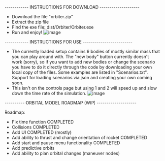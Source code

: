 ------------ INSTRUCTIONS FOR DOWNLOAD --------------------
- Download the file "orbiter.zip"
- Extract the zip file
- Find the exe file: dist/Orbiter/Orbiter.exe
- Run and enjoy!
![image](https://github.com/user-attachments/assets/b0f916f9-f91b-4231-909d-313a7c98a863)


------------ INSTRUCTIONS FOR USE -------------------------

- The currently loaded setup contains 9 bodies of mostly similar mass that you can play around with. The "new body" button currently doesn't work (sorry), so if you want to add new bodies or change the scenario you have to do it directly through the code by downloading your own local copy of the files. Some examples are listed in "Scenarios.txt". Support for loading scenarios via json and creating your own coming soon.
- This isn't on the controls page but using 1 and 2 will speed up and slow down the time rate of the simulation.
![image](https://github.com/user-attachments/assets/72b1c05b-3e14-48ab-b7ad-db6225bbfc40)


---------- ORBITAL MODEL ROADMAP (WIP) --------------------

Roadmap:
- Fix time function      COMPLETED
- Collisions             COMPLETED
- Add UI                 COMPLETED (mostly)
- Add ability to thrust and change orientation of rocket      COMPLETED
- Add start and pause menu functionality        COMPLETED
- Add predictive orbits
- Add ability to plan orbital changes (maneuver nodes)
